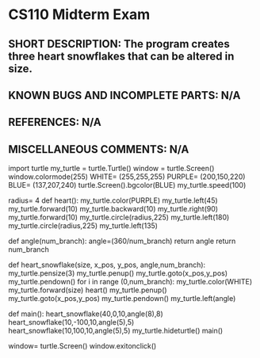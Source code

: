 # CS110 Midterm Exam 
## SHORT DESCRIPTION: The program creates three heart snowflakes that can be altered in size. 
## KNOWN BUGS AND INCOMPLETE PARTS: N/A
## REFERENCES: N/A
## MISCELLANEOUS COMMENTS: N/A

import turtle
my_turtle = turtle.Turtle()
window = turtle.Screen()
window.colormode(255)
WHITE= (255,255,255)
PURPLE= (200,150,220)
BLUE= (137,207,240)
turtle.Screen().bgcolor(BLUE)
my_turtle.speed(100)

radius= 4
def heart():
  my_turtle.color(PURPLE)
  my_turtle.left(45)
  my_turtle.forward(10)
  my_turtle.backward(10)
  my_turtle.right(90)
  my_turtle.forward(10)
  my_turtle.circle(radius,225)
  my_turtle.left(180)
  my_turtle.circle(radius,225)
  my_turtle.left(135)
  
def angle(num_branch):
  angle=(360/num_branch)
  return angle
  return num_branch
  
def heart_snowflake(size, x_pos, y_pos, angle,num_branch):
  my_turtle.pensize(3)
  my_turtle.penup()
  my_turtle.goto(x_pos,y_pos)
  my_turtle.pendown()
  for i in range (0,num_branch):
    my_turtle.color(WHITE)
    my_turtle.forward(size)
    heart()
    my_turtle.penup()
    my_turtle.goto(x_pos,y_pos)
    my_turtle.pendown()
    my_turtle.left(angle)
        
def main():
  heart_snowflake(40,0,10,angle(8),8)
  heart_snowflake(10,-100,10,angle(5),5)
  heart_snowflake(10,100,10,angle(5),5)
  my_turtle.hideturtle()
main()

window= turtle.Screen()
window.exitonclick()    
